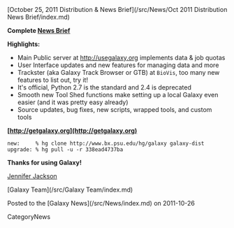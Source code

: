 <div class='newsItemHeader'>[October 25, 2011 Distribution & News Brief](/src/News/Oct 2011 Distribution News Brief/index.md)</div>

**Complete [News Brief](/src/DevNewsBriefs/2011_10_25/index.md)**

**Highlights:**

* Main Public server at http://usegalaxy.org implements data & job quotas
* User Interface updates and new features for managing data and more
* Trackster (aka Galaxy Track Browser or GTB) at `BioVis`, too many new features to list out, try it!
* It's official, Python 2.7 is the standard and 2.4 is deprecated 
* Smooth new Tool Shed functions make setting up a local Galaxy even easier (and it was pretty easy already)
* Source updates, bug fixes, new scripts, wrapped tools, and custom tools

**[http://getgalaxy.org](http://getgalaxy.org)**
```
new:     % hg clone http://www.bx.psu.edu/hg/galaxy galaxy-dist
upgrade: % hg pull -u -r 338ead4737ba
```


**Thanks for using Galaxy!**

[Jennifer Jackson](/src/JenniferJackson/index.md)

[Galaxy Team](/src/Galaxy Team/index.md)


<div class='newsItemFooter'>Posted to the [Galaxy News](/src/News/index.md) on 2011-10-26</div>

CategoryNews
